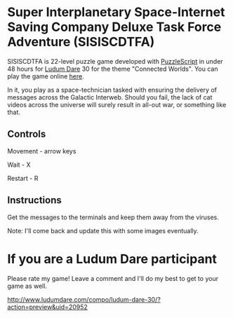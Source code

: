 Super Interplanetary Space-Internet Saving Company Deluxe Task Force Adventure (SISISCDTFA)
===========================================================================================

SISISCDTFA is 22-level puzzle game developed with [PuzzleScript](http://www.puzzlescript.net/) in under 48 hours for [Ludum Dare](http://www.ludumdare.com) 30 for the theme "Connected Worlds". You can play the game online [here](http://www.puzzlescript.net/play.html?p=05d5de73022687228b3a).

In it, you play as a space-technician tasked with ensuring the delivery of messages across the Galactic Interweb. Should you fail, the lack of cat videos across the universe will surely result in all-out war, or something like that. 

Controls
--------
Movement - arrow keys

Wait - X

Restart - R


Instructions
------------
Get the messages to the terminals and keep them away from the viruses.

Note: I'll come back and update this with some images eventually.


If you are a Ludum Dare participant
===================================
Please rate my game! Leave a comment and I'll do my best to get to your game as well.

http://www.ludumdare.com/compo/ludum-dare-30/?action=preview&uid=20952
